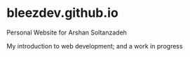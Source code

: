 # bleezdev.github.io
Personal Website for Arshan Soltanzadeh

My introduction to web development; and a work in progress

